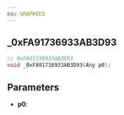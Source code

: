 ```yaml
---
ns: GRAPHICS
---
```

## _0xFA91736933AB3D93

```c
// 0xFA91736933AB3D93
void _0xFA91736933AB3D93(Any p0);
```

## Parameters
* **p0**:
